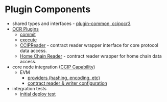 # Plugin Components

* shared types and interfaces - [plugin-common, ccipocr3](https://github.com/goplugin/plugin-ccip/tree/main/pkg/types/ccipocr3)
* [OCR Plugins](https://github.com/goplugin/plugin-ccip)
  * [commit](https://github.com/goplugin/plugin-ccip/tree/main/commit)
  * [execute](https://github.com/goplugin/plugin-ccip/tree/main/execute)
  * [CCIPReader](https://github.com/goplugin/plugin-ccip/blob/main/pkg/reader/ccip.go) - contract reader wrapper interface for core protocol data access.
  * [Home Chain Reader](https://github.com/goplugin/plugin-ccip/blob/main/pkg/reader/home_chain.go) - contract reader wrapper for home chain data access.
* core node integration ([CCIP Capability](https://github.com/goplugin/pluginv3.0/tree/develop/core/capabilities/ccip))
  * EVM
    * [providers (hashing, encoding, etc)](https://github.com/goplugin/pluginv3.0/tree/develop/core/capabilities/ccip/ccipevm)
    * [contract reader & writer configuration](https://github.com/goplugin/pluginv3.0/tree/develop/core/capabilities/ccip/configs/evm)
* integration tests
    * [initial deploy test](https://github.com/goplugin/pluginv3.0/blob/develop/integration-tests/deployment/ccip/changeset/initial_deploy_test.go)
